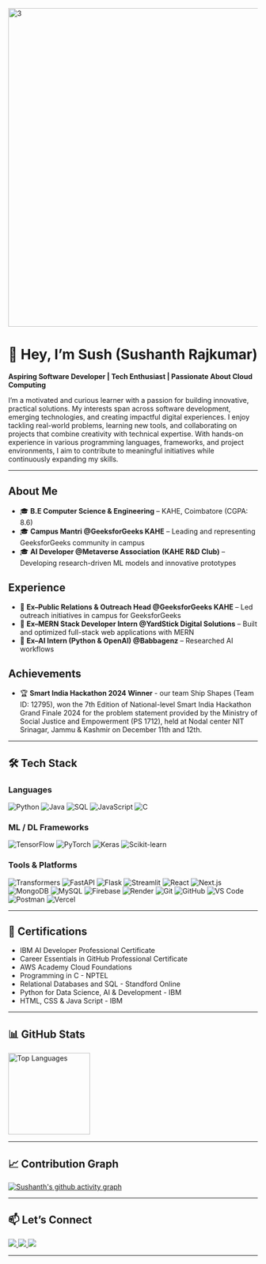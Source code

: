 <img width="2574" height="644" alt="3" src="https://github.com/user-attachments/assets/e5301b1c-fe7a-43a6-9a8a-3e8b9486237d" />

# 👋 Hey, I’m Sush (Sushanth Rajkumar)

**Aspiring Software Developer | Tech Enthusiast | Passionate About Cloud Computing**

I’m a motivated and curious learner with a passion for building innovative, practical solutions. My interests span across software development, emerging technologies, and creating impactful digital experiences. I enjoy tackling real-world problems, learning new tools, and collaborating on projects that combine creativity with technical expertise. With hands-on experience in various programming languages, frameworks, and project environments, I aim to contribute to meaningful initiatives while continuously expanding my skills.

---

## About Me
- 🎓 **B.E Computer Science & Engineering** – KAHE, Coimbatore (CGPA: 8.6)   
- 🎓 **Campus Mantri @GeeksforGeeks KAHE** – Leading and representing GeeksforGeeks community in campus
- 🎓 **AI Developer @Metaverse Association (KAHE R&D Club)** – Developing research-driven ML models and innovative prototypes

## Experience
- 💼 **Ex–Public Relations & Outreach Head @GeeksforGeeks KAHE** –  Led outreach initiatives in campus for GeeksforGeeks
- 💼 **Ex–MERN Stack Developer Intern @YardStick Digital Solutions** – Built and optimized full-stack web applications with MERN
- 💼 **Ex–AI Intern (Python & OpenAI) @Babbagenz** – Researched AI workflows

## Achievements

- 🏆 **Smart India Hackathon 2024 Winner** - our team Ship Shapes (Team ID: 12795), won the 7th Edition of National-level Smart India Hackathon Grand Finale 2024 for the problem statement provided by the Ministry of Social Justice and Empowerment (PS 1712), held at Nodal center NIT Srinagar, Jammu & Kashmir on December 11th and 12th. 
  
---

## 🛠 Tech Stack

### Languages
![Python](https://img.shields.io/badge/Python-3776AB?style=for-the-badge&logo=python&logoColor=white)
![Java](https://img.shields.io/badge/Java-007396?style=for-the-badge&logo=openjdk&logoColor=white)
![SQL](https://img.shields.io/badge/SQL-003B57?style=for-the-badge&logo=database&logoColor=white)
![JavaScript](https://img.shields.io/badge/JavaScript-F7DF1E?style=for-the-badge&logo=javascript&logoColor=black)
![C](https://img.shields.io/badge/C-00599C?style=for-the-badge&logo=c&logoColor=white)

### ML / DL Frameworks
![TensorFlow](https://img.shields.io/badge/TensorFlow-FF6F00?style=for-the-badge&logo=tensorflow&logoColor=white)
![PyTorch](https://img.shields.io/badge/PyTorch-EE4C2C?style=for-the-badge&logo=pytorch&logoColor=white)
![Keras](https://img.shields.io/badge/Keras-D00000?style=for-the-badge&logo=keras&logoColor=white)
![Scikit-learn](https://img.shields.io/badge/Scikit--learn-F7931E?style=for-the-badge&logo=scikit-learn&logoColor=white)

### Tools & Platforms
![Transformers](https://img.shields.io/badge/Transformers-FFCC00?style=for-the-badge&logo=huggingface&logoColor=black)
![FastAPI](https://img.shields.io/badge/FastAPI-009688?style=for-the-badge&logo=fastapi&logoColor=white)
![Flask](https://img.shields.io/badge/Flask-000000?style=for-the-badge&logo=flask&logoColor=white)
![Streamlit](https://img.shields.io/badge/Streamlit-FF4B4B?style=for-the-badge&logo=streamlit&logoColor=white)
![React](https://img.shields.io/badge/React-61DAFB?style=for-the-badge&logo=react&logoColor=black)
![Next.js](https://img.shields.io/badge/Next.js-000000?style=for-the-badge&logo=next.js&logoColor=white)
![MongoDB](https://img.shields.io/badge/MongoDB-47A248?style=for-the-badge&logo=mongodb&logoColor=white)
![MySQL](https://img.shields.io/badge/MySQL-4479A1?style=for-the-badge&logo=mysql&logoColor=white)
![Firebase](https://img.shields.io/badge/Firebase-FFCA28?style=for-the-badge&logo=firebase&logoColor=black)
![Render](https://img.shields.io/badge/Render-46E3B7?style=for-the-badge&logo=render&logoColor=white)
![Git](https://img.shields.io/badge/Git-F05032?style=for-the-badge&logo=git&logoColor=white)
![GitHub](https://img.shields.io/badge/GitHub-181717?style=for-the-badge&logo=github&logoColor=white)
![VS Code](https://img.shields.io/badge/VS%20Code-007ACC?style=for-the-badge&logo=visual-studio-code&logoColor=white)
![Postman](https://img.shields.io/badge/Postman-FF6C37?style=for-the-badge&logo=postman&logoColor=white)
![Vercel](https://img.shields.io/badge/Vercel-000000?style=for-the-badge&logo=vercel&logoColor=white)

---

## 📜 Certifications
- IBM AI Developer Professional Certificate
- Career Essentials in GitHub Professional Certificate
- AWS Academy Cloud Foundations
- Programming in C - NPTEL
- Relational Databases and SQL - Standford Online
- Python for Data Science, AI & Development - IBM
- HTML, CSS & Java Script - IBM

---

## 📊 GitHub Stats
 
<img src="https://github-readme-stats.vercel.app/api/top-langs/?username=Sushanthr1411&layout=compact&theme=tokyonight" alt="Top Languages" height="165"/>

---

## 📈 Contribution Graph

[![Sushanth's github activity graph](https://github-readme-activity-graph.vercel.app/graph?username=Sushanthr1411&theme=tokyo-night)](https://github.com/ashutosh00710/github-readme-activity-graph)

---

## 📫 Let’s Connect

<a href="https://www.linkedin.com/in/sush1411/" target="_blank">
    <img src="https://img.shields.io/badge/-LinkedIn-0077B5?style=for-the-badge&logo=linkedin&logoColor=white"/>
  </a>
  <a href="mailto:sushanthr1411@gmail.com">
    <img src="https://img.shields.io/badge/Email-D14836?style=for-the-badge&logo=gmail&logoColor=white"/>
  </a>
  <a href="https://github.com/Sushanthr1411" target="_blank">
    <img src="https://img.shields.io/badge/GitHub-181717?style=for-the-badge&logo=github&logoColor=white"/>
  </a>
  
---
